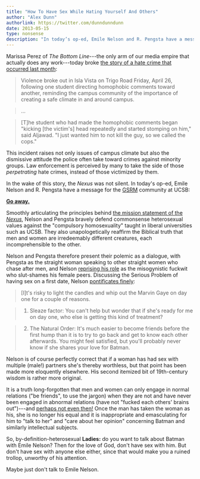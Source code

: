 ```yaml
---
title: "How To Have Sex While Hating Yourself And Others"
author: "Alex Dunn"
authorlink: https://twitter.com/dunndunndunn
date: 2013-05-15
type: nonsense
description: "In today’s op-ed, Emile Nelson and R. Pengsta have a message for the GSRM community at UCSB: Go away."
---
```


Marissa Perez of *The Bottom Line*---the only arm of our media empire
that actually does any work---today broke
[the story of a hate crime that occurred last month](http://thebottomline.as.ucsb.edu/2013/05/violent-altercation-breaks-out-in-iv-provoked-by-homophobic-remarks
"Violent Altercation Breaks Out in IV, Provoked By Homophobic
Remarks"):

> Violence broke out in Isla Vista on Trigo Road Friday, April 26,
> following one student directing homophobic comments toward another,
> reminding the campus community of the importance of creating a safe
> climate in and around campus.

> ...

> [T]he student who had made the homophobic comments began "kicking
> [the victim's] head repeatedly and started stomping on him," said
> Aljawad. "I just wanted him to not kill the guy, so we called the
> cops."

This incident raises not only issues of campus climate but also the
dismissive attitude the police often take toward crimes against
minority groups.  Law enforcement is perceived by many to take the
side of those *perpetrating* hate crimes, instead of those victimized
by them.

In the wake of this story, the *Nexus* was not silent.  In today's
op-ed, Emile Nelson and R. Pengsta have a message for the
[GSRM](http://queerumich.com/post/25021141159/lgbt-lgbtq-queer-quiltbag-gsm-gsrm-whats
"Queer \@ UMich: LGBT? LGBTQ? Queer? QUILTBAG? GSM? GSRM?") community
at UCSB: 

[**Go away.**](http://dailynexus.com/2013-05-15/to-hump-or-not-to-hump-he-said-she-said-edition/ "To Hump or Not to Hump? He Said, She Said Edition")

Smoothly articulating the principles behind
[the mission statement of the *Nexus*](http://www.presidency.ucsb.edu/ws/index.php?pid=101961#renewing
"Daily Nexus Mission Statement"), Nelson and Pengsta bravely defend
commonsense heterosexual values against the "compulsory homosexuality"
taught in liberal universities such as UCSB.  They also
unapologetically reaffirm the Biblical truth that men and women are
irredeemably different creatures, each incomprehensible to the other.

Nelson and Pengsta therefore present their polemic as a dialogue, with
Pengsta as the straight woman speaking to other straight women who
chase after men, and Nelson [reprising his role](batman.html "Batman
is Best at Everything, Including Fighting the Matriarchy") as the
misogynistic fuckwit who slut-shames his female peers.  Discussing the
Serious Problem of having sex on a first date, Nelson
[pontificates finely](http://dailynexus.com/2013-05-15/to-hump-or-not-to-hump-he-said-she-said-edition/
"To Hump or Not to Hump? He Said, She Said Edition"):

> [I]t's risky to light the candles and whip out the Marvin Gaye on day
> one for a couple of reasons.

> 1. Sleaze factor: You can't help but wonder that if she's ready for
> me on day one, who else is getting this kind of treatment?

> 2. The Natural Order: It's much easier to become friends before the
> first hump than it is to try to go back and get to know each other
> afterwards. You might feel satisfied, but you'll probably never know
> if she shares your love for Batman.

Nelson is of course perfectly correct that if a woman has had sex with
multiple (male!) partners she's thereby worthless, but that point has
been made more eloquently elsewhere.  His second itemized bit of
19th-century wisdom is rather more original.

It is a truth long-forgotten that men and women can only engage in
normal relations ("be friends", to use the jargon) when they are not
and have never been engaged in abnormal relations (have not "fucked
each others' brains out")---and
[perhaps not even then!](http://jezebel.com/5954769/for-the-love-of-god-will-we-ever-stop-asking-if-men-and-women-can-be-ever-be-just-friends
"For the Love of God, Will We Ever Stop Asking if Men and Women Can
Really Be \'Just Friends\'?")  Once the man has taken the woman as
his, she is no longer his equal and it is inappropriate and
emasculating for him to "talk to her" and "care about her opinion"
concerning Batman and similarly intellectual subjects.

So, by-definition-heterosexual **Ladies:** do you want to talk about
Batman with Emile Nelson?  Then for the love of God, don't have sex
with him.  But don't have sex with anyone else either, since that
would make you a ruined trollop, unworthy of his attention.

Maybe just don't talk to Emile Nelson.
